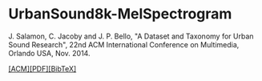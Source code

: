 # UrbanSound8k-MelSpectrogram

J. Salamon, C. Jacoby and J. P. Bello, "A Dataset and Taxonomy for Urban Sound Research", 22nd ACM International Conference on Multimedia, Orlando USA, Nov. 2014.

[[ACM]](https://dl.acm.org/doi/10.1145/2647868.2655045)[[PDF]](http://www.justinsalamon.com/uploads/4/3/9/4/4394963/salamon_urbansound_acmmm14.pdf)[[BibTeX]](http://www.justinsalamon.com/uploads/4/3/9/4/4394963/salamon_urbansound_acmmm14.bib)
